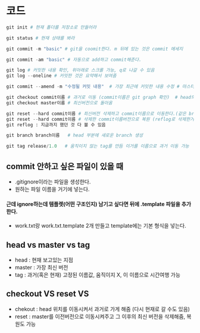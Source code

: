 # 코드
```python
git init # 현재 폴더를 저장소로 만들어라

git status # 현재 상태를 봐라

git commit -m "basic" # git을 coomit한다. m 뒤에 있는 것은 commit 메세지

git commit -am "basic" # 자동으로 add하고 commit해준다.

git log # 커밋한 내용 확인, 위아래로 스크롤 가능, q로 나갈 수 있음
git log --oneline # 커밋한 것은 요약해서 보여줌

git commit --amend -m "수정될 커밋 내용"  # 가장 최근에 커밋한 내용 수정 # 마스터의 위치만 바뀜!!! (head는 그대로 master에 붙음)

git checkout commit이름 # 과거로 이동 (commit이름은 git graph 확인)  # head의 위치가 바뀌면서 과거로 이동 # master의 위치는 동일하게 최신 버전에 있음(master는 최신버전을 따라다님) (head가 master를 따라가지 않은 현상 : detached head)
git checkout master이름 # 최신버전으로 돌아옴

git reset --hard commit이름 # 최신버전 삭제하고 commit이름으로 이동한다.(같은 branch만 삭제) (마스터의 위치를 바꿈)
git reset --hard commit이름 # 삭제한 commit이름버전으로 복원 (reflog로 삭제한거 볼 수 있음)
git reflog : 지금까지 했던 것 다 볼 수 있음

git branch branch이름   # head 부분에 새로운 branch 생성

git tag release/1.0   # 움직이지 않는 tag를 만듬 이거를 이름으로 과거 이동 가능
```

## commit 안하고 싶은 파일이 있을 때
* .gitignore이라는 파일을 생성한다.
* 원하는 파일 이름을 거기에 넣는다. 
#### 근데 ignore하는데 템플렛(어떤 구조인지) 남기고 싶다면 뒤에 .template 파일을 추가한다.
* work.txt랑 work.txt.template 2개 만들고 template에는 기본 형식을 넣는다.

## head vs master vs tag
* head : 현재 보고있는 지점
* master : 가장 최신 버전
* tag : 과거(혹은 현재) 고정된 이름값, 움직이지 X, 이 이름으로 시간여행 가능

## checkout VS reset VS 
* chekout : head 위치를 이동시켜서 과거로 가게 해줌 (다시 현재로 갈 수도 있음)
* reset : master를 이전버전으로 이동시켜주고 그 이후의 최신 버전을 삭제해줌, 복원도 가능
